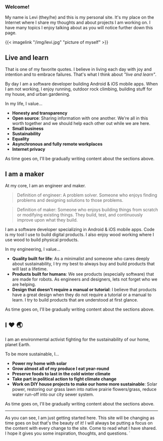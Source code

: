 ### Welcome! 

My name is Levi (they/he) and this is my personal site. It's my place on the Internet where I share my thoughts and about projects I am working on. I have many topics I enjoy talking about as you will notice further down this page. 

{{< imagelink "/img/levi.jpg" "picture of myself" >}}

## Live and learn 

That is one of my favorite quotes. I believe in living each day with joy and intention and to embrace failures. That's what I think about *"live and learn"*. 

By day I am a software developer building Android & iOS mobile apps. When I am not working, I enjoy running, outdoor rock climbing, building stuff for my house, and urban gardening. 

In my life, I value...
* **Honesty and transparency**
* **Open source**: Sharing information with one another. We're all in this worth together and we should help each other out while we are here. 
* **Small business**
* **Sustainability**
* **Equality**
* **Asynchronous and fully remote workplaces**
* **Internet privacy**

As time goes on, I'll be gradually writing content about the sections above. 

## I am a maker 

At my core, I am an engineer and maker.

> Definition of engineer: A problem solver. Someone who enjoys finding problems and designing solutions to those problems. 

> Definition of maker: Someone who enjoys building things from scratch or modifying existing things. They build, test, and continuously improve upon what they build. 

I am a software developer specializing in Android & iOS mobile apps. Code is my tool I use to build digital products. I also enjoy wood working where I use wood to build physical products. 

In my engineering, I value...
* **Quality built for life**: As a minimalist and someone who cares deeply about sustainability, I try my best to always buy and build products that will last a lifetime. 
* **Products built for humans**: We see products (especially software) that are made for robots. As engineers and designers, lets not forget who we are helping. 
* **Design that doesn't require a manual or tutorial**: I believe that products have a great design when they do not require a tutorial or a manual to learn. I try to build products that are understood at first glance. 

As time goes on, I'll be gradually writing content about the sections above. 

<!-- If you appreciate some or all of the values above, you may enjoy reading more about [projects of mine](/projects/). You can see them [here](/projects/). -->

## I ♥️ 🌏

I am an environmental activist fighting for the sustainability of our home, planet Earth. 

To be more sustainable, I...
* **Power my home with solar**
* **Grow almost all of my produce I eat year-round**
* **Preserve foods to last in the cold winter climate**
* **Take part in political action to fight climate change**
* **Work on DIY house projects to make our home more sustainable**: Solar power, restoring our grass lawn into native prairie flowers/grass, reduce water run-off into our city sewer system. 

As time goes on, I'll be gradually writing content about the sections above. 

---

As you can see, I am just getting started here. This site will be changing as time goes on but that's the beauty of it! I will always be putting a focus on the content with every change to the site. Come to read what I have shared. I hope it gives you some inspiration, thoughts, and questions. `